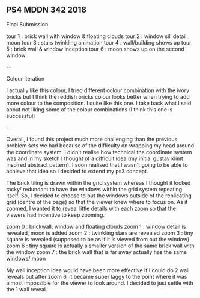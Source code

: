 ## PS4 MDDN 342 2018

Final Submission

tour 1 : brick wall with window & floating clouds
tour 2 : window sill detail, moon
tour 3 : stars twinkling animation
tour 4 : wall/building shows up
tour 5 : brick wall & window inception 
tour 6 : moon shows up on the second window

--

Colour iteration 

I actually like this colour, I tried different colour combination with the ivory bricks but I think the reddish bricks colour looks better when trying to add more colour to the composition. I quite like this one. I take back what I said about not liking some of the colour combinations (I think this one is successful)

--

Overall, I found this project much more challenging than the previous problem sets we had because of the difficulty on wrapping my head around the coordinate system. I didn't realise how technical the coordinate system was and in my sketch I thought of a difficult idea (my initial gustav klimt inspired abstract pattern). I soon realised that I wasn't going to be able to achieve that idea so I decided to extend my ps3 concept.

The brick tiling is drawn within the grid system whereas I thought it looked tacky/ redundant to have the windows within the grid system repeating itself. So, I decided to choose to put the windows outside of the replicating grid (centre of the page) so that the viewer knew where to focus on. As it zoomed, I wanted it to reveal little details with each zoom so that the viewers had incentive to keep zooming.

zoom 0 : brickwall, window and floating clouds
zoom 1 : window detail is revealed, moon is added
zoom 2 : twinkling stars are revealed 
zoom 3 : tiny square is revealed (supposed to be as if it is viewed from out the window)
zoom 6 : tiny square is actually a smaller version of the same brick wall with the window
zoom 7 : the brick wall that is far away actually has the same windows/ moon

My wall inception idea would have been more effective if I could do 2 wall reveals but after zoom 6, it became super laggy to the point where it was almost impossible for the viewer to look around. I decided to just settle with the 1 wall reveal.
